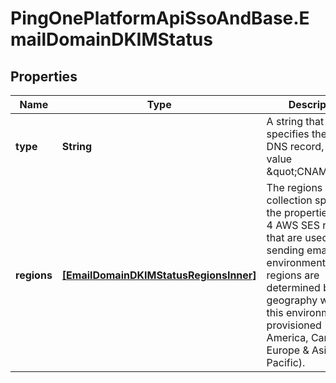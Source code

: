 # PingOnePlatformApiSsoAndBase.EmailDomainDKIMStatus

## Properties

Name | Type | Description | Notes
------------ | ------------- | ------------- | -------------
**type** | **String** | A string that specifies the type of DNS record, with the value \&quot;CNAME\&quot;. | [optional] [readonly] 
**regions** | [**[EmailDomainDKIMStatusRegionsInner]**](EmailDomainDKIMStatusRegionsInner.md) | The regions collection specifies the properties for the 4 AWS SES regions that are used for sending email for the environment. The regions are determined by the geography where this environment was provisioned (North America, Canada, Europe &amp; Asia-Pacific). | [optional] [readonly] 


